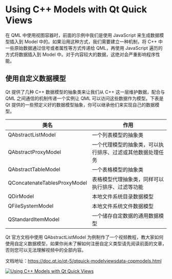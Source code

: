 # Using C++ Models with Qt Quick Views

在 QML 中使用视图容器时，前面的示例中我们是使用 JavaScript 来生成数据模型插入到 Model 中的。如果沿用这种方式，我们需要建立一种机制，将 C++ 中一些原始数据通过信号或者属性等方式传递给 QML，再使用 JavaScript 遍历的方式将数据插入到 Model 中。对于内容较大的数据，这绝对会严重影响程序性能。

## 使用自定义数据模型

Qt 提供了几种 C++ 数据模型的抽象类来让我们从 C++ 这一层维护数据，配合与 QML 之间通信的机制传递一个实例让 QML 可以访问这些数据作为模型。下表是 Qt 提供的一些预定义好的数据模型抽象，你可以继承他们来实现自己的数据模型。

| 类名 | 作用 |
| -- | -- |
| QAbstractListModel | 一个列表模型的抽象类 |
| QAbstractProxyModel | 一个代理模型的抽象类，可以执行排序、过滤或其他数据处理任务 |
| QAbstractTableModel | 一个表格模型的抽象类 |
| QConcatenateTablesProxyModel | 表格模型代理抽象类，同样可以执行排序、过滤等功能 |
| QDirModel | 本地文件系统目录数据模型 |
| QFileSystemModel | 本地文件系统文件数据模型 |
| QStandardItemModel | 一个储存自定数据的通用数据模型 |

Qt 官方文档中使用 QAbstractListModel 为例制作了一个视频教程，教大家如何使用自定义数据模型，如果你尚未了解如何注册自定义类型请先阅读前面的文章，否则您可以无法理解视频中的全部内容。

文档地址：https://doc.qt.io/qt-5/qtquick-modelviewsdata-cppmodels.html

[![Using C++ Models with Qt Quick Views](https://res.cloudinary.com/marcomontalbano/image/upload/v1601989723/video_to_markdown/images/youtube--9BcAYDlpuT8-c05b58ac6eb4c4700831b2b3070cd403.jpg)](https://www.youtube.com/watch?v=9BcAYDlpuT8&feature=emb_logo "Using C++ Models with Qt Quick Views")
